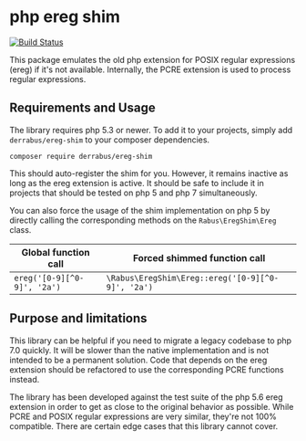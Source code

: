 # php ereg shim

[![Build Status](https://travis-ci.org/derrabus/php-ereg-shim.svg?branch=master)](https://travis-ci.org/derrabus/php-ereg-shim)

This package emulates the old php extension for POSIX regular expressions
(ereg) if it's not available. Internally, the PCRE extension is used to process
regular expressions.

## Requirements and Usage

The library requires php 5.3 or newer. To add it to your projects, simply add
`derrabus/ereg-shim` to your composer dependencies.

```
composer require derrabus/ereg-shim
```

This should auto-register the shim for you. However, it remains inactive as
long as the ereg extension is active. It should be safe to include it in
projects that should be tested on php 5 and php 7 simultaneously.

You can also force the usage of the shim implementation on php 5 by directly
calling the corresponding methods on the `Rabus\EregShim\Ereg` class.

Global function call        | Forced shimmed function call
--------------------------- | -------------------------------------------------
`ereg('[0-9][^0-9]', '2a')` | `\Rabus\EregShim\Ereg::ereg('[0-9][^0-9]', '2a')`

## Purpose and limitations

This library can be helpful if you need to migrate a legacy codebase to php 7.0
quickly. It will be slower than the native implementation and is not intended
to be a permanent solution. Code that depends on the ereg extension should be
refactored to use the corresponding PCRE functions instead.

The library has been developed against the test suite of the php 5.6 ereg
extension in order to get as close to the original behavior as possible. While
PCRE and POSIX regular expressions are very similar, they're not 100%
compatible. There are certain edge cases that this library cannot cover.
